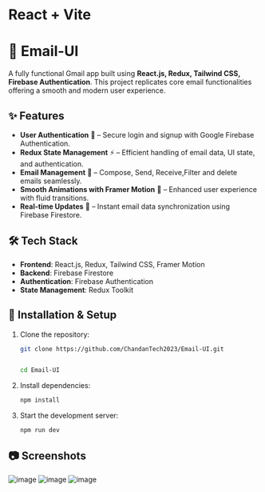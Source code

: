 # React + Vite

# 📧 Email-UI

A fully functional Gmail app built using **React.js, Redux, Tailwind CSS, Firebase Authentication**. This project replicates core email functionalities offering a smooth and modern user experience.

## ✨ Features

- **User Authentication** 🔐 – Secure login and signup with Google Firebase Authentication.  
- **Redux State Management** ⚡ – Efficient handling of email data, UI state, and authentication.
- **Email Management** 📩 – Compose, Send, Receive,Filter and delete emails seamlessly. 
- **Smooth Animations with Framer Motion** 🚀 – Enhanced user experience with fluid transitions.  
- **Real-time Updates** 🔄 – Instant email data synchronization using Firebase Firestore.  

## 🛠️ Tech Stack

- **Frontend**: React.js, Redux, Tailwind CSS, Framer Motion  
- **Backend**: Firebase Firestore  
- **Authentication**: Firebase Authentication  
- **State Management**: Redux Toolkit  

## 🚀 Installation & Setup

1. Clone the repository:
   ```sh
   git clone https://github.com/ChandanTech2023/Email-UI.git


   cd Email-UI
   ```
2. Install dependencies:
   ```sh
   npm install
   ```
3. Start the development server:
   ```sh
   npm run dev
   ```

## 📷 Screenshots
![image](https://github.com/user-attachments/assets/0556f4cf-3303-4a3c-bc8c-37f727402dc6)
![image](https://github.com/user-attachments/assets/395785b5-6766-4b39-89a2-a4dc5753e94c)
![image](https://github.com/user-attachments/assets/c61a8607-cd78-4663-bd91-7c4d490b67a8)






